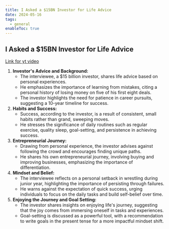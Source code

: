 ```yaml
---
title: I Asked a $15BN Investor for Life Advice
date: 2024-05-16
tags:
  - general
enableToc: true
---
```


## I Asked a $15BN Investor for Life Advice

[Link for yt video](https://www.youtube.com/watch?v=Zy7Nld2_JSw)

1. **Investor's Advice and Background:**
   - The interviewee, a $15 billion investor, shares life advice based on personal experiences.
   - He emphasizes the importance of learning from mistakes, citing a personal history of losing money on five of his first eight deals.
   - The investor highlights the need for patience in career pursuits, suggesting a 10-year timeline for success.
2. **Habits and Success:**
   - Success, according to the investor, is a result of consistent, small habits rather than grand, sweeping moves.
   - He stresses the significance of daily routines such as regular exercise, quality sleep, goal-setting, and persistence in achieving success.
3. **Entrepreneurial Journey:**
   - Drawing from personal experience, the investor advises against following the crowd and encourages finding unique paths.
   - He shares his own entrepreneurial journey, involving buying and improving businesses, emphasizing the importance of differentiation.
4. **Mindset and Belief:**
   - The interviewee reflects on a personal setback in wrestling during junior year, highlighting the importance of persisting through failures.
   - He warns against the expectation of quick success, urging individuals to focus on the daily tasks and build self-belief over time.
5. **Enjoying the Journey and Goal Setting:**
   - The investor shares insights on enjoying life's journey, suggesting that the joy comes from immersing oneself in tasks and experiences.
   - Goal-setting is discussed as a powerful tool, with a recommendation to write goals in the present tense for a more impactful mindset shift.
